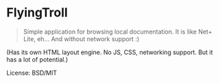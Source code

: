 FlyingTroll
==============
> Simple application for browsing local documentation. It is like Net+ Lite, eh... And without network support :)

(Has its own HTML layout engine. No JS, CSS, networking support. But it has a lot of potential.)

License: BSD/MIT
